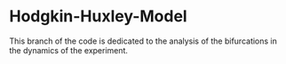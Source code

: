 # Hodgkin-Huxley-Model

This branch of the code is dedicated to the analysis of the bifurcations in the dynamics of the experiment.
